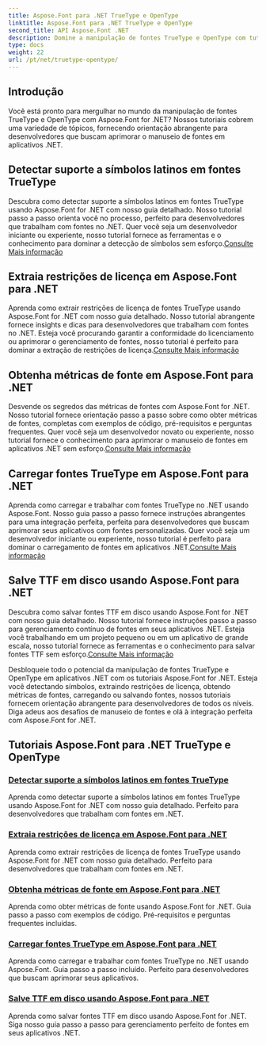 ```yaml
---
title: Aspose.Font para .NET TrueType e OpenType
linktitle: Aspose.Font para .NET TrueType e OpenType
second_title: API Aspose.Font .NET
description: Domine a manipulação de fontes TrueType e OpenType com tutoriais Aspose.Font para .NET. Aprenda a detectar símbolos, extrair restrições de licença. carregar e salvar fontes.
type: docs
weight: 22
url: /pt/net/truetype-opentype/
---
```


## Introdução

Você está pronto para mergulhar no mundo da manipulação de fontes TrueType e OpenType com Aspose.Font for .NET? Nossos tutoriais cobrem uma variedade de tópicos, fornecendo orientação abrangente para desenvolvedores que buscam aprimorar o manuseio de fontes em aplicativos .NET.

## Detectar suporte a símbolos latinos em fontes TrueType

Descubra como detectar suporte a símbolos latinos em fontes TrueType usando Aspose.Font for .NET com nosso guia detalhado. Nosso tutorial passo a passo orienta você no processo, perfeito para desenvolvedores que trabalham com fontes no .NET. Quer você seja um desenvolvedor iniciante ou experiente, nosso tutorial fornece as ferramentas e o conhecimento para dominar a detecção de símbolos sem esforço.[Consulte Mais informação](./detect-latin-symbols-support-truetype-fonts/)

## Extraia restrições de licença em Aspose.Font para .NET

 Aprenda como extrair restrições de licença de fontes TrueType usando Aspose.Font for .NET com nosso guia detalhado. Nosso tutorial abrangente fornece insights e dicas para desenvolvedores que trabalham com fontes no .NET. Esteja você procurando garantir a conformidade do licenciamento ou aprimorar o gerenciamento de fontes, nosso tutorial é perfeito para dominar a extração de restrições de licença.[Consulte Mais informação](./extract-license-restrictions/)

## Obtenha métricas de fonte em Aspose.Font para .NET

Desvende os segredos das métricas de fontes com Aspose.Font for .NET. Nosso tutorial fornece orientação passo a passo sobre como obter métricas de fontes, completas com exemplos de código, pré-requisitos e perguntas frequentes. Quer você seja um desenvolvedor novato ou experiente, nosso tutorial fornece o conhecimento para aprimorar o manuseio de fontes em aplicativos .NET sem esforço.[Consulte Mais informação](./get-font-metrics/)

## Carregar fontes TrueType em Aspose.Font para .NET

 Aprenda como carregar e trabalhar com fontes TrueType no .NET usando Aspose.Font. Nosso guia passo a passo fornece instruções abrangentes para uma integração perfeita, perfeita para desenvolvedores que buscam aprimorar seus aplicativos com fontes personalizadas. Quer você seja um desenvolvedor iniciante ou experiente, nosso tutorial é perfeito para dominar o carregamento de fontes em aplicativos .NET.[Consulte Mais informação](./load-truetype-fonts/)

## Salve TTF em disco usando Aspose.Font para .NET

Descubra como salvar fontes TTF em disco usando Aspose.Font for .NET com nosso guia detalhado. Nosso tutorial fornece instruções passo a passo para gerenciamento contínuo de fontes em seus aplicativos .NET. Esteja você trabalhando em um projeto pequeno ou em um aplicativo de grande escala, nosso tutorial fornece as ferramentas e o conhecimento para salvar fontes TTF sem esforço.[Consulte Mais informação](./save-ttf-to-disc/)

Desbloqueie todo o potencial da manipulação de fontes TrueType e OpenType em aplicativos .NET com os tutoriais Aspose.Font for .NET. Esteja você detectando símbolos, extraindo restrições de licença, obtendo métricas de fontes, carregando ou salvando fontes, nossos tutoriais fornecem orientação abrangente para desenvolvedores de todos os níveis. Diga adeus aos desafios de manuseio de fontes e olá à integração perfeita com Aspose.Font for .NET. 
## Tutoriais Aspose.Font para .NET TrueType e OpenType
### [Detectar suporte a símbolos latinos em fontes TrueType](./detect-latin-symbols-support-truetype-fonts/)
Aprenda como detectar suporte a símbolos latinos em fontes TrueType usando Aspose.Font for .NET com nosso guia detalhado. Perfeito para desenvolvedores que trabalham com fontes em .NET.
### [Extraia restrições de licença em Aspose.Font para .NET](./extract-license-restrictions/)
Aprenda como extrair restrições de licença de fontes TrueType usando Aspose.Font for .NET com nosso guia detalhado. Perfeito para desenvolvedores que trabalham com fontes em .NET.
### [Obtenha métricas de fonte em Aspose.Font para .NET](./get-font-metrics/)
Aprenda como obter métricas de fonte usando Aspose.Font for .NET. Guia passo a passo com exemplos de código. Pré-requisitos e perguntas frequentes incluídas.
### [Carregar fontes TrueType em Aspose.Font para .NET](./load-truetype-fonts/)
Aprenda como carregar e trabalhar com fontes TrueType no .NET usando Aspose.Font. Guia passo a passo incluído. Perfeito para desenvolvedores que buscam aprimorar seus aplicativos.
### [Salve TTF em disco usando Aspose.Font para .NET](./save-ttf-to-disc/)
Aprenda como salvar fontes TTF em disco usando Aspose.Font for .NET. Siga nosso guia passo a passo para gerenciamento perfeito de fontes em seus aplicativos .NET.
